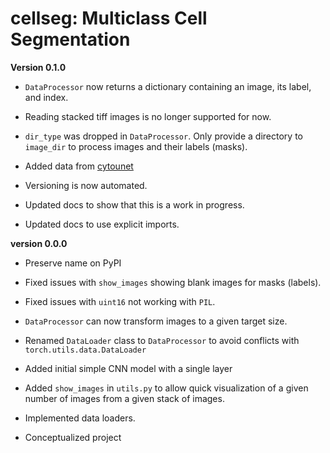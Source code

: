 # cellseg: Multiclass Cell Segmentation


**Version 0.1.0**

* `DataProcessor` now returns a dictionary containing an image, its label, and index.  

* Reading stacked tiff images is no longer supported for now.

* `dir_type` was dropped in `DataProcessor`. Only provide a directory to `image_dir` to process
   images and their labels (masks). 

* Added data from [cytounet](https://github.com/Nelson-Gon/cytounet)

* Versioning is now automated. 

* Updated docs to show that this is a work in progress.

* Updated docs to use explicit imports. 

**version 0.0.0**

* Preserve name on PyPI

* Fixed issues with `show_images` showing blank images for masks (labels). 

* Fixed issues with `uint16` not working with `PIL`.

* `DataProcessor` can now transform images to a given target size. 

* Renamed `DataLoader` class to `DataProcessor` to avoid conflicts with `torch.utils.data.DataLoader`

* Added initial simple CNN model with a single layer

* Added `show_images` in `utils.py` to allow quick visualization of a given number of images from a given stack of
images. 

* Implemented data loaders. 

* Conceptualized project 